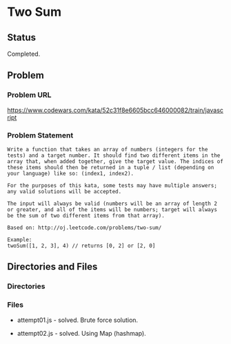 # Two Sum

## Status

Completed.

## Problem

### Problem URL

https://www.codewars.com/kata/52c31f8e6605bcc646000082/train/javascript

### Problem Statement

```
Write a function that takes an array of numbers (integers for the tests) and a target number. It should find two different items in the array that, when added together, give the target value. The indices of these items should then be returned in a tuple / list (depending on your language) like so: (index1, index2).

For the purposes of this kata, some tests may have multiple answers; any valid solutions will be accepted.

The input will always be valid (numbers will be an array of length 2 or greater, and all of the items will be numbers; target will always be the sum of two different items from that array).

Based on: http://oj.leetcode.com/problems/two-sum/

Example:
twoSum([1, 2, 3], 4) // returns [0, 2] or [2, 0]
```

## Directories and Files

### Directories

### Files

- attempt01.js - solved. Brute force solution.

- attempt02.js - solved. Using Map (hashmap).
